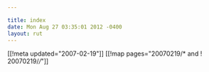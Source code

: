 ```yaml
---

title: index
date: Mon Aug 27 03:35:01 2012 -0400
layout: rut
---
```


[[!meta updated="2007-02-19"]]
[[!map pages="20070219/* and ! 20070219/*/*"]]

